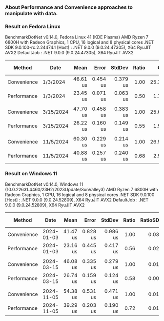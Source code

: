 ### About Performance and Convenience approaches to manipulate with data.

### Result on Fedora Linux
BenchmarkDotNet v0.14.0, Fedora Linux 41 (KDE Plasma)
AMD Ryzen 7 6800H with Radeon Graphics, 1 CPU, 16 logical and 8 physical cores
.NET SDK 9.0.100-rc.2.24474.1
[Host]     : .NET 9.0.0 (9.0.24.47305), X64 RyuJIT AVX2
DefaultJob : .NET 9.0.0 (9.0.24.47305), X64 RyuJIT AVX2


| Method      | Date      | Mean     | Error    | StdDev   | Ratio | Gen0    | Gen1    | Allocated | Alloc Ratio |
|------------ |---------- |---------:|---------:|---------:|------:|--------:|--------:|----------:|------------:|
| Convenience | 1/3/2024  | 46.61 us | 0.454 us | 0.379 us |  1.00 | 25.3296 | 11.3525 | 207.05 KB |        1.00 |
| Performance | 1/3/2024  | 23.45 us | 0.071 us | 0.063 us |  0.50 |  1.7090 |       - |  14.01 KB |        0.07 |
|             |           |          |          |          |       |         |         |           |             |
| Convenience | 3/15/2024 | 47.70 us | 0.458 us | 0.383 us |  1.00 | 25.6348 | 12.7563 | 209.44 KB |        1.00 |
| Performance | 3/15/2024 | 26.22 us | 0.160 us | 0.149 us |  0.55 |  1.9836 |       - |   16.4 KB |        0.08 |
|             |           |          |          |          |       |         |         |           |             |
| Convenience | 11/5/2024 | 60.30 us | 0.229 us | 0.214 us |  1.00 | 26.5503 |  9.4604 | 216.99 KB |        1.00 |
| Performance | 11/5/2024 | 40.88 us | 0.257 us | 0.240 us |  0.68 |  2.9297 |       - |  23.95 KB |        0.11 |

### Result on Windows 11
BenchmarkDotNet v0.14.0, Windows 11 (10.0.22631.4460/23H2/2023Update/SunValley3)
AMD Ryzen 7 6800H with Radeon Graphics, 1 CPU, 16 logical and 8 physical cores
.NET SDK 9.0.100
[Host]     : .NET 9.0.0 (9.0.24.52809), X64 RyuJIT AVX2
DefaultJob : .NET 9.0.0 (9.0.24.52809), X64 RyuJIT AVX2


| Method       | Date       | Mean     | Error    | StdDev   | Ratio | RatioSD | Gen0    | Gen1    | Allocated | Alloc Ratio |
|------------- |----------- |---------:|---------:|---------:|------:|--------:|--------:|--------:|----------:|------------:|
| Convenience  | 2024-01-03 | 41.47 us | 0.828 us | 0.986 us |  1.00 |    0.03 | 25.3296 | 11.3525 | 207.05 KB |        1.00 |
| Performance  | 2024-01-03 | 23.16 us | 0.445 us | 0.417 us |  0.56 |    0.02 |  1.7090 |       - |  14.01 KB |        0.07 |
|              |            |          |          |          |       |         |         |         |           |             |
| Convenience  | 2024-03-15 | 46.08 us | 0.335 us | 0.279 us |  1.00 |    0.01 | 25.6348 | 12.7563 | 209.44 KB |        1.00 |
| Performance  | 2024-03-15 | 26.74 us | 0.159 us | 0.124 us |  0.58 |    0.00 |  1.9836 |       - |   16.4 KB |        0.08 |
|              |            |          |          |          |       |         |         |         |           |             |
| Convenience  | 2024-11-05 | 54.38 us | 0.531 us | 0.471 us |  1.00 |    0.01 | 26.5503 |  9.4604 | 216.99 KB |        1.00 |
| Performance  | 2024-11-05 | 39.29 us | 0.203 us | 0.190 us |  0.72 |    0.01 |  2.9297 |       - |  23.95 KB |        0.11 |
